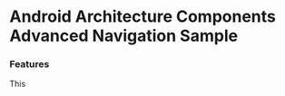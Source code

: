 Android Architecture Components Advanced Navigation Sample
==============================================

### Features

This 

